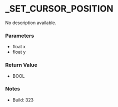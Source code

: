 # _SET_CURSOR_POSITION

No description available.

### Parameters
* float x
* float y

### Return Value
* BOOL

### Notes
* Build: 323

